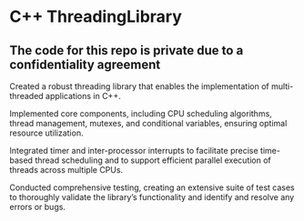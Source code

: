 # C++ ThreadingLibrary

## The code for this repo is private due to a confidentiality agreement

Created a robust threading library that enables the implementation of multi-threaded applications in C++.

Implemented core components, including CPU scheduling algorithms, thread management, mutexes, and conditional
variables, ensuring optimal resource utilization.

Integrated timer and inter-processor interrupts to facilitate precise time-based thread scheduling and to support efficient
parallel execution of threads across multiple CPUs.

Conducted comprehensive testing, creating an extensive suite of test cases to thoroughly validate the library’s
functionality and identify and resolve any errors or bugs.
